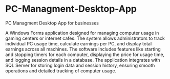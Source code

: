 # PC-Managment-Desktop-App
PC Managment Desktop App for businesses

A Windows Forms application designed for managing computer usage in gaming centers or internet cafes. 
The system allows administrators to track individual PC usage time, calculate earnings per PC, and display total earnings across all machines.
The software includes features like starting and stopping timers for each computer, displaying the price for usage time, and logging session details in a database. 
The application integrates with SQL Server for storing login data and session history, ensuring smooth operations and detailed tracking of computer usage.

